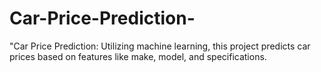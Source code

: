 # Car-Price-Prediction-
"Car Price Prediction: Utilizing machine learning, this project predicts car prices based on features like make, model, and specifications.
